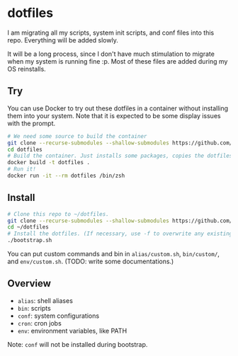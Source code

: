 # dotfiles

I am migrating all my scripts, system init scripts, and conf files into this repo. Everything will be added slowly.

It will be a long process, since I don't have much stimulation to migrate when my system is running fine :p.
Most of these files are added during my OS reinstalls.

## Try

You can use Docker to try out these dotfiles in a container without installing them into your system. Note that it is expected to be some display issues with the prompt.

```bash
# We need some source to build the container
git clone --recurse-submodules --shallow-submodules https://github.com/charlie0129/dotfiles
cd dotfiles
# Build the container. Just installs some packages, copies the dotfiles, bootstaps dotfiles, and that's it.
docker build -t dotfiles .
# Run it!
docker run -it --rm dotfiles /bin/zsh
```

## Install

```bash
# Clone this repo to ~/dotfiles.
git clone --recurse-submodules --shallow-submodules https://github.com/charlie0129/dotfiles ~/dotfiles
cd ~/dotfiles
# Install the dotfiles. (If necessary, use -f to overwrite any existing files.)
./bootstrap.sh
```

You can put custom commands and bin in `alias/custom.sh`, `bin/custom/`, and `env/custom.sh`. (TODO: write some documentations.)

## Overview

- `alias`: shell aliases
- `bin`: scripts
- `conf`: system configurations
- `cron`: cron jobs
- `env`: environment variables, like PATH

Note: `conf` will not be installed during bootstrap.